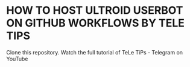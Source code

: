 # HOW TO HOST ULTROID USERBOT ON GITHUB WORKFLOWS BY TELE TIPS

Clone this repository. Watch the full tutorial of TeLe TiPs - Telegram on YouTube
